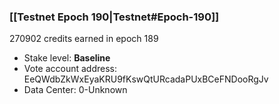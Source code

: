 ### [[Testnet Epoch 190|Testnet#Epoch-190]]
270902 credits earned in epoch 189
* Stake level: **Baseline** 
* Vote account address: EeQWdbZkWxEyaKRU9fKswQtURcadaPUxBCeFNDooRgJv
* Data Center: 0-Unknown
